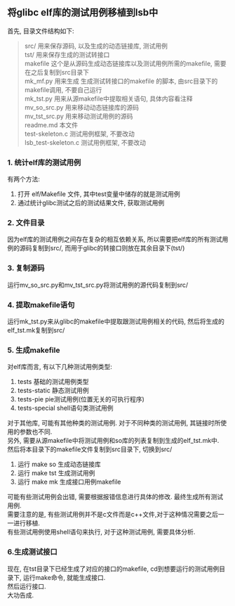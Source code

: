 ## 将glibc elf库的测试用例移植到lsb中
首先, 目录文件结构如下:  
>src/  用来保存源码, 以及生成的动态链接库, 测试用例  
>tst/  用来保存生成的测试转接口  
>makefile  这个是从源码生成动态链接库以及测试用例所需的makefile, 需要在之后复制到src目录下  
>mk_mf.py  用来生成 生成测试转接口的makefile 的脚本, 由src目录下的makefile调用, 不要自己运行  
>mk_tst.py 用来从源makefile中提取相关语句, 具体内容看注释  
>mv_so_src.py 用来移动动态链接库的源码   
>mv_tst_src.py 用来移动测试用例的源码  
>readme.md  本文件  
>test-skeleton.c  测试用例框架, 不要改动  
>lsb_test-skeleton.c  测试用例框架, 不要改动  


### 1. 统计elf库的测试用例
有两个方法:  
1. 打开 elf/Makefile 文件, 其中test变量中储存的就是测试用例
2. 通过统计glibc测试之后的测试结果文件, 获取测试用例

### 2. 文件目录
因为elf库的测试用例之间存在复杂的相互依赖关系, 所以需要把elf库的所有测试用例的源码复制到src/, 而用于glibc的转接口则放在其余目录下(tst/)

### 3. 复制源码
运行mv_so_src.py和mv_tst_src.py将测试用例的源代码复制到src/

### 4. 提取makefile语句
运行mk_tst.py来从glibc的makefile中提取跟测试用例相关的代码, 然后将生成的elf_tst.mk复制到src/

### 5. 生成makefile
对elf库而言, 有以下几种测试用例类型:  
1. tests 基础的测试用例类型
2. tests-static 静态测试用例
3. tests-pie pie测试用例(位置无关的可执行程序)
4. tests-special shell语句类测试用例

对于其他库, 可能有其他种类的测试用例. 对于不同种类的测试用例, 其链接时所使用的参数也不同.  
另外, 需要从源makefile中将测试用例和so库的列表复制到生成的elf_tst.mk中.  
然后将本目录下的makefile文件复制到src目录下, 切换到src/  
1. 运行 make so 生成动态链接库  
2. 运行 make tst 生成测试用例  
3. 运行 make mk 生成接口用例makefile  

可能有些测试用例会出错, 需要根据报错信息进行具体的修改. 最终生成所有测试用例.  
需要注意的是, 有些测试用例并不是c文件而是c++文件,对于这种情况需要之后一一进行移植.  
有些测试用例使用shell语句来执行, 对于这种测试用例, 需要具体分析.

### 6.生成测试接口
现在, 在tst目录下已经生成了对应的接口的makefile, cd到想要运行的测试用例目录下, 运行make命令, 就能生成接口.  
然后运行接口.  
大功告成.  